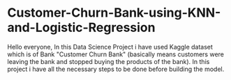 # Customer-Churn-Bank-using-KNN-and-Logistic-Regression
Hello everyone, In this Data Science Project i have used Kaggle dataset which is of Bank "Customer Churn Bank" (basically means customers were leaving the bank and stopped buying the products of the bank). In this project i have all the necessary steps to be done before building the model. 

